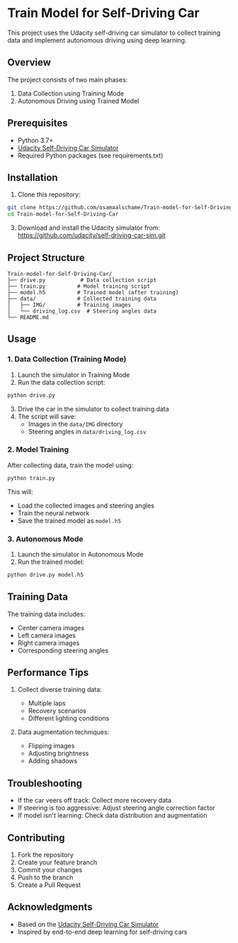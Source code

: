 # Train Model for Self-Driving Car

This project uses the Udacity self-driving car simulator to collect training data and implement autonomous driving using deep learning.

## Overview

The project consists of two main phases:
1. Data Collection using Training Mode
2. Autonomous Driving using Trained Model

## Prerequisites

- Python 3.7+
- [Udacity Self-Driving Car Simulator](https://github.com/udacity/self-driving-car-sim.git)
- Required Python packages (see requirements.txt)

## Installation

1. Clone this repository:
```bash
git clone https://github.com/osamaalschame/Train-model-for-Self-Driving-Car.git
cd Train-model-for-Self-Driving-Car
```



3. Download and install the Udacity simulator from:
   https://github.com/udacity/self-driving-car-sim.git

## Project Structure

```
Train-model-for-Self-Driving-Car/
├── drive.py           # Data collection script
├── train.py          # Model training script
├── model.h5          # Trained model (after training)
├── data/             # Collected training data
│   ├── IMG/          # Training images
│   └── driving_log.csv  # Steering angles data
└── README.md
```

## Usage

### 1. Data Collection (Training Mode)

1. Launch the simulator in Training Mode
2. Run the data collection script:
```bash
python drive.py
```
3. Drive the car in the simulator to collect training data
4. The script will save:
   - Images in the `data/IMG` directory
   - Steering angles in `data/driving_log.csv`

### 2. Model Training

After collecting data, train the model using:
```bash
python train.py
```

This will:
- Load the collected images and steering angles
- Train the neural network
- Save the trained model as `model.h5`

### 3. Autonomous Mode

1. Launch the simulator in Autonomous Mode
2. Run the trained model:
```bash
python drive.py model.h5
```



## Training Data

The training data includes:
- Center camera images
- Left camera images
- Right camera images
- Corresponding steering angles

## Performance Tips

1. Collect diverse training data:
   - Multiple laps
   - Recovery scenarios
   - Different lighting conditions

2. Data augmentation techniques:
   - Flipping images
   - Adjusting brightness
   - Adding shadows

## Troubleshooting

- If the car veers off track: Collect more recovery data
- If steering is too aggressive: Adjust steering angle correction factor
- If model isn't learning: Check data distribution and augmentation

## Contributing

1. Fork the repository
2. Create your feature branch
3. Commit your changes
4. Push to the branch
5. Create a Pull Request

## Acknowledgments

- Based on the [Udacity Self-Driving Car Simulator](https://github.com/udacity/self-driving-car-sim.git)
- Inspired by end-to-end deep learning for self-driving cars


